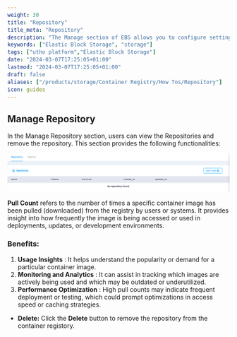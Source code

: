 ```yaml
---
weight: 30
title: "Repository"
title_meta: "Repository"
description: "The Manage section of EBS allows you to configure settings, resize volumes, attach or detach them from instances, and destroy volumes when no longer needed."
keywords: ["Elastic Block Storage", "storage"]
tags: ["utho platform","Elastic Block Storage"]
date: "2024-03-07T17:25:05+01:00"
lastmod: "2024-03-07T17:25:05+01:00"
draft: false 
aliases: ["/products/storage/Container Registry/How Tos/Repository"]
icon: guides
---
```

## Manage Repository

In the Manage Repository section, users can view the Repositories and remove the repository. This section provides the following functionalities:

![1743764980498](image/index/1743764980498.png)

**Pull Count** refers to the number of times a specific container image has been pulled (downloaded) from the registry by users or systems. It provides insight into how frequently the image is being accessed or used in deployments, updates, or development environments.

### Benefits:

1. **Usage Insights** : It helps understand the popularity or demand for a particular container image.
2. **Monitoring and Analytics** : It can assist in tracking which images are actively being used and which may be outdated or underutilized.
3. **Performance Optimization** : High pull counts may indicate frequent deployment or testing, which could prompt optimizations in access speed or caching strategies.

* **Delete:** Click the **Delete** button to remove the repository from the container registory.
